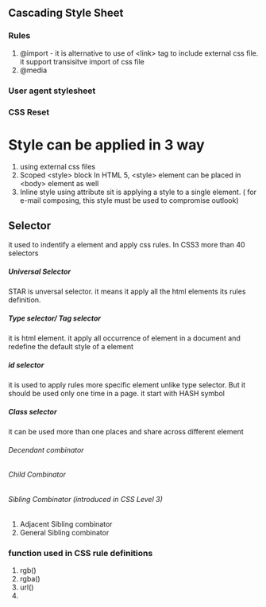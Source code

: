 ## Cascading Style Sheet

### Rules

1. @import - it is alternative to use of &lt;link&gt; tag to include external css file. it support transisitve import of css file
2. @media

### 

### User agent stylesheet

### CSS Reset

# Style can be applied in 3 way

1. using external css files
2. Scoped  &lt;style&gt; block
  In HTML 5, &lt;style&gt; element can be placed in &lt;body&gt; element as well
3. Inline style using attribute
  sit is applying a style to a single element. \( for e-mail composing, this style must be used to compromise outlook\)

## Selector

it used to indentify a element and apply css rules. In CSS3 more than 40 selectors

##### Universal Selector

STAR is unversal selector. it means it apply all the html elements its rules definition.

##### Type selector\/ Tag selector

it is html element. it apply all occurrence of element in a document and redefine the default style of a element

##### id selector

it is used to apply rules more specific element unlike type selector. But it should be used only one time in a page. it start with HASH symbol

##### Class selector

it can be used more than one places and share across different element

###### Decendant combinator

###### Child Combinator

###### Sibling Combinator \(introduced in CSS Level 3\)

1. Adjacent Sibling combinator
2. General Sibling combinator

### function used in CSS rule definitions

1. rgb\(\)
2. rgba\(\)
3. url\(\)
4. 


